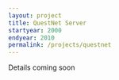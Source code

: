 ```yaml
---
layout: project
title: QuestNet Server
startyear: 2000
endyear: 2010
permalink: /projects/questnet
---
```


Details coming soon